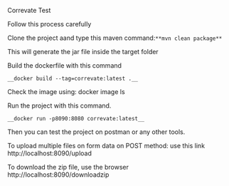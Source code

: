 Correvate Test

Follow this process carefully

Clone the project aand type this maven command:``` **mvn clean package** ```

This will generate the jar file inside the target folder

Build the dockerfile with this command

```__docker build --tag=correvate:latest .__```

Check the image using: docker image ls

Run the project with this command. 

```__docker run -p8090:8080 correvate:latest__```

Then you can test the project on postman or any other tools.

To upload multiple files on form data on POST method: use this link  http://localhost:8090/upload

To download the zip file, use the browser http://localhost:8090/downloadzip

